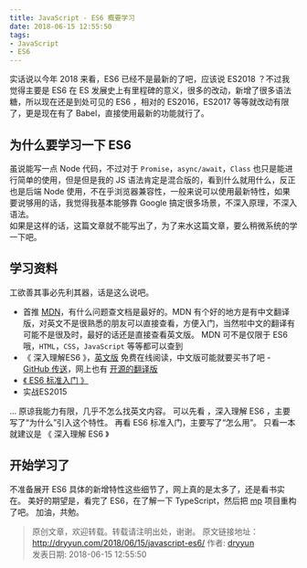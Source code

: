 ```yaml
---
title: JavaScript - ES6 概要学习
date: 2018-06-15 12:55:50
tags:
- JavaScript
- ES6
---
```


实话说以今年 2018 来看，ES6 已经不是最新的了吧，应该说 ES2018 ？不过我觉得主要是 ES6 在 ES 发展史上有里程碑的意义，很多的改动，新增了很多语法糖，所以现在还是到处可见的 ES6 ，相对的 ES2016，ES2017 等等就改动有限了，更是现在有了 Babel，直接使用最新的功能就行了。

## 为什么要学习一下 ES6 
虽说能写一点 Node 代码，不过对于 `Promise`，`async/await`，`Class` 也只是能进行简单的使用，但是但是我的 JS 语法肯定是混合版的，看到什么就用什么，反正也是后端 Node 使用，不在乎浏览器兼容性，一般来说可以使用最新特性，如果要说够用的话，我觉得我基本能够靠 Google 搞定很多场景，不深入原理，不深入语法。   
如果是这样的话，这篇文章就不能写出了，为了来水这篇文章，要么稍微系统的学一下吧。

## 学习资料
工欲善其事必先利其器，话是这么说吧。

<!-- more --> 

- 首推 [MDN](https://developer.mozilla.org/zh-CN/docs/Web/JavaScript)，有什么问题查文档是最好的。MDN 有个好的地方是有中文翻译版，对英文不是很熟悉的朋友可以直接查看，方便入门，当然啦中文的翻译有可能不是很及时，最好的话还是直接查看英文版。 MDN 可不是仅限于 ES6 哦，`HTML`，`CSS`，`JavaScript` 等等都可以查到
- 《 深入理解ES6 》，[英文版](https://leanpub.com/understandinges6/read) 免费在线阅读，中文版可能就要买书了吧 - [GitHub 传送](https://github.com/lenville/understandinges6-suspension)，网上也有 [开源的翻译版](https://github.com/OshotOkill/understandinges6-simplified-chinese) 
- [《 ES6 标准入门 》](http://es6.ruanyifeng.com/)
- 实战ES2015

...
原谅我能力有限，几乎不怎么找英文内容。
可以先看 ，深入理解 ES6 ，主要写了“为什么”引入这个特性。
再看 ES6 标准入门，主要写了“怎么用”。
只看一本就建议是 《 深入理解 ES6 》

## 开始学习了

不准备展开 ES6 具体的新增特性这些细节了，网上真的是太多了，还是看书实在。 
美好的期望是，看完了 ES6，在了解一下 TypeScript，然后把 [mp](https://github.com/dryyun/mp) 项目重构了吧。 
加油，共勉。  




>
> 原创文章，欢迎转载。转载请注明出处，谢谢。
> 原文链接地址：http://dryyun.com/2018/06/15/javascript-es6/
> 作者: [dryyun](https://dryyun.com/)  
> 发表日期: 2018-06-15 12:55:50
>
